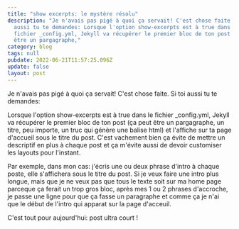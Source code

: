```yaml
---
title: "show excerpts: le mystère résolu"
description: "Je n'avais pas pigé à quoi ça servait! C'est chose faite. Si toi
  aussi tu te demandes: Lorsque l'option show-excerpts est à true dans le
  fichier _config.yml, Jekyll va récupérer le premier bloc de ton post (ça peut
  être un pargagraphe,"
category: blog
tags: null
pubdate: 2022-06-21T11:57:25.096Z
update: false
layout: post
---
```

Je n'avais pas pigé à quoi ça servait! C'est chose faite. Si toi aussi tu te demandes:

Lorsque l'option show-excerpts est à true dans le fichier _config.yml, Jekyll va récupérer le premier bloc de ton post (ça peut être un pargagraphe, un titre, peu importe, un truc qui génère une balise html) et l'affiche sur ta page d'accueil sous le titre du post. C'est vachement bien ça évite de mettre un descriptif en plus à chaque post et ça m'évite aussi de devoir customiser les layouts pour l'instant. 

Par exemple, dans mon cas: j'écris une ou deux phrase d'intro à chaque poste, elle s'affichera sous le titre du post. Si je veux faire une intro plus longue, mais que je ne veux pas que tous le texte soit sur ma home page parceque ça ferait un trop gros bloc, après mes 1 ou 2 phrases d'accroche, je passe une ligne pour que ça fasse un paragraphe et comme ça je n'ai que le début de l'intro qui apparat sur la page d'acceuil. 

C'est tout pour aujourd'hui: post ultra court !